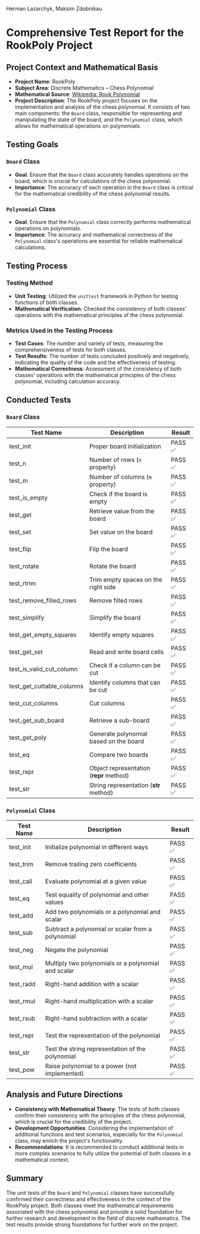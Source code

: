 Herman Lazarchyk, Maksim Zdobnikau

# Comprehensive Test Report for the RookPoly Project

## Project Context and Mathematical Basis
- **Project Name**: RookPoly
- **Subject Area**: Discrete Mathematics – Chess Polynomial
- **Mathematical Source**: [Wikipedia: Rook Polynomial](https://en.wikipedia.org/wiki/Rook_polynomial)
- **Project Description**: The RookPoly project focuses on the implementation and analysis of the chess polynomial. It consists of two main components: the `Board` class, responsible for representing and manipulating the state of the board, and the `Polynomial` class, which allows for mathematical operations on polynomials.

## Testing Goals
### `Board` Class
- **Goal**: Ensure that the `Board` class accurately handles operations on the board, which is crucial for calculations of the chess polynomial.
- **Importance**: The accuracy of each operation in the `Board` class is critical for the mathematical credibility of the chess polynomial results.

### `Polynomial` Class
- **Goal**: Ensure that the `Polynomial` class correctly performs mathematical operations on polynomials.
- **Importance**: The accuracy and mathematical correctness of the `Polynomial` class's operations are essential for reliable mathematical calculations.

## Testing Process
### Testing Method
- **Unit Testing**: Utilized the `unittest` framework in Python for testing functions of both classes.
- **Mathematical Verification**: Checked the consistency of both classes' operations with the mathematical principles of the chess polynomial.

### Metrics Used in the Testing Process
- **Test Cases**: The number and variety of tests, measuring the comprehensiveness of tests for both classes.
- **Test Results**: The number of tests concluded positively and negatively, indicating the quality of the code and the effectiveness of testing.
- **Mathematical Correctness**: Assessment of the consistency of both classes' operations with the mathematical principles of the chess polynomial, including calculation accuracy.

## Conducted Tests
### `Board` Class

| Test Name                    | Description                                       | Result   |
|------------------------------|---------------------------------------------------|----------|
| test_init                    | Proper board initialization                       | PASS ✅   |
| test_n                       | Number of rows (`n` property)                     | PASS ✅   |
| test_m                       | Number of columns (`m` property)                  | PASS ✅   |
| test_is_empty                | Check if the board is empty                       | PASS ✅   |
| test_get                     | Retrieve value from the board                     | PASS ✅   |
| test_set                     | Set value on the board                            | PASS ✅   |
| test_flip                    | Flip the board                                    | PASS ✅   |
| test_rotate                  | Rotate the board                                  | PASS ✅   |
| test_rtrim                   | Trim empty spaces on the right side               | PASS ✅   |
| test_remove_filled_rows      | Remove filled rows                                | PASS ✅   |
| test_simplify                | Simplify the board                                | PASS ✅   |
| test_get_empty_squares       | Identify empty squares                            | PASS ✅   |
| test_get_set                 | Read and write board cells                        | PASS ✅   |
| test_is_valid_cut_column     | Check if a column can be cut                      | PASS ✅   |
| test_get_cuttable_columns    | Identify columns that can be cut                  | PASS ✅   |
| test_cut_columns             | Cut columns                                       | PASS ✅   |
| test_get_sub_board           | Retrieve a sub-board                              | PASS ✅   |
| test_get_poly                | Generate polynomial based on the board            | PASS ✅   |
| test_eq                      | Compare two boards                                | PASS ✅   |
| test_repr                    | Object representation (__repr__ method)           | PASS ✅   |
| test_str                     | String representation (__str__ method)            | PASS ✅   |

### `Polynomial` Class

| Test Name                    | Description                                           | Result   |
|------------------------------|-------------------------------------------------------|----------|
| test_init                    | Initialize polynomial in different ways               | PASS ✅   |
| test_trim                    | Remove trailing zero coefficients                     | PASS ✅   |
| test_call                    | Evaluate polynomial at a given value                  | PASS ✅   |
| test_eq                      | Test equality of polynomial and other values          | PASS ✅   |
| test_add                     | Add two polynomials or a polynomial and scalar        | PASS ✅   |
| test_sub                     | Subtract a polynomial or scalar from a polynomial     | PASS ✅   |
| test_neg                     | Negate the polynomial                                 | PASS ✅   |
| test_mul                     | Multiply two polynomials or a polynomial and scalar   | PASS ✅   |
| test_radd                    | Right-hand addition with a scalar                     | PASS ✅   |
| test_rmul                    | Right-hand multiplication with a scalar               | PASS ✅   |
| test_rsub                    | Right-hand subtraction with a scalar                  | PASS ✅   |
| test_repr                    | Test the representation of the polynomial             | PASS ✅   |
| test_str                     | Test the string representation of the polynomial      | PASS ✅   |
| test_pow                     | Raise polynomial to a power (not implemented)         | PASS ✅   |

## Analysis and Future Directions
- **Consistency with Mathematical Theory**: The tests of both classes confirm their consistency with the principles of the chess polynomial, which is crucial for the credibility of the project.
- **Development Opportunities**: Considering the implementation of additional functions and test scenarios, especially for the `Polynomial` class, may enrich the project's functionality.
- **Recommendations**: It is recommended to conduct additional tests in more complex scenarios to fully utilize the potential of both classes in a mathematical context.

## Summary
The unit tests of the `Board` and `Polynomial` classes have successfully confirmed their correctness and effectiveness in the context of the RookPoly project. Both classes meet the mathematical requirements associated with the chess polynomial and provide a solid foundation for further research and development in the field of discrete mathematics. The test results provide strong foundations for further work on the project.
